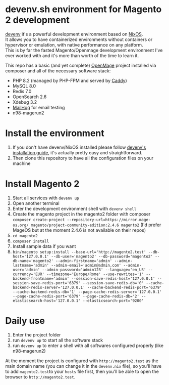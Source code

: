 # devenv.sh environment for Magento 2 development

[devenv](https://devenv.sh) it's a powerful development environment based on [NixOS](https://nixos.org).  
It allows you to have containerized environments without containers or hypervisor or emulation, with native performance on any platform.  
This is by far the fasted Magento/Openmage development environment I've ever worked with and it's more than worth of the time to learn it.

This repo has a basic (and yet complete) [OpenMage](https://github.com/OpenMage/magento-lts) project installed via composer and all of the necessary software stack:
- PHP 8.2 (managed by PHP-FPM and served by [Caddy](https://caddyserver.com))
- MySQL 8.0
- Redis 7.0
- OpenSearch 2.6
- Xdebug 3.2
- [MailHog](https://github.com/mailhog/MailHog) for email testing
- n98-magerun2

# Install the environment

1. If you don't have devenv/NixOS installed please follow [devenv's installation guide](https://devenv.sh/getting-started), it's actually pretty easy and straightforward.
2. Then clone this repository to have all the configuration files on your machine

# Install Magento 2

1. Start all services with `devenv up`
2. Open another terminal
3. Enter the development environment shell with `devenv shell`
4. Create the magento project in the magento2 folder with composer `composer create-project --repository-url=https://mirror.mage-os.org/ magento/project-community-edition:2.4.6 magento2` (I'd prefer MageOS but at the moment 2.4.6 is not available on their repos)
5. `cd magento2`
6. `composer install`
7. Install sample data if you want
8. `bin/magento setup:install --base-url='http://magento2.test' --db-host='127.0.0.1' --db-user='magento2' --db-password='magento2' --db-name='magento2' --admin-firstname='admin' --admin-lastname='admin' --admin-email='admin@admin.com' --admin-user='admin' --admin-password='admin123' --language='en_US' --currency='EUR' --timezone='Europe/Rome' --use-rewrites='1' --backend-frontname='admin' --session-save-redis-host='127.0.0.1' --session-save-redis-port='6379' --session-save-redis-db='0' --cache-backend-redis-server='127.0.0.1' --cache-backend-redis-port='6379' --cache-backend-redis-db='1' --page-cache-redis-server='127.0.0.1' --page-cache-redis-port='6379' --page-cache-redis-db='2' --elasticsearch-host='127.0.0.1' --elasticsearch-port='9200'`


# Daily use

1. Enter the project folder
2. run `devenv up` to start all the software stack
3. run `devenv up` to enter a shell with all softwares configured properly (like n98-magerun2)

At the moment the project is configured with `http://magento2.test` as the main domain name (you can change it in the `devenv.nix` file), so you'll have to add `magento2.test`to your `hosts` file first, then you'll be able to open the browser to `http://magento2.test`.
